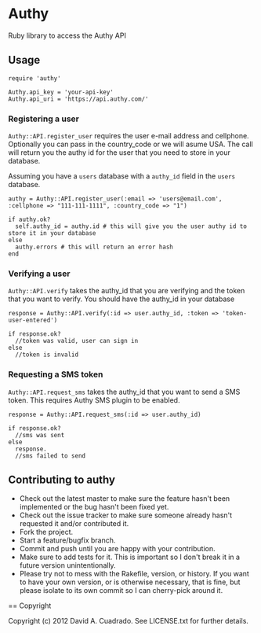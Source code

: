 # Authy

Ruby library to access the Authy API

## Usage

    require 'authy'

    Authy.api_key = 'your-api-key'
    Authy.api_uri = 'https://api.authy.com/'


### Registering a user

`Authy::API.register_user` requires the user e-mail address and cellphone. Optionally you can pass in the country_code or we will asume
USA. The call will return you the authy id for the user that you need to store in your database.

Assuming you have a `users` database with a `authy_id` field in the `users` database.

    authy = Authy::API.register_user(:email => 'users@email.com', :cellphone => "111-111-1111", :country_code => "1")

    if authy.ok?
      self.authy_id = authy.id # this will give you the user authy id to store it in your database
    else
      authy.errors # this will return an error hash
    end


### Verifying a user

`Authy::API.verify` takes the authy_id that you are verifying and the token that you want to verify. You should have the authy_id in your database

    response = Authy::API.verify(:id => user.authy_id, :token => 'token-user-entered')

    if response.ok?
      //token was valid, user can sign in
    else
      //token is invalid


### Requesting a SMS token

`Authy::API.request_sms` takes the authy_id that you want to send a SMS token. This requires Authy SMS plugin to be enabled.

    response = Authy::API.request_sms(:id => user.authy_id)

    if response.ok?
      //sms was sent
    else
      response.
      //sms failed to send



## Contributing to authy

* Check out the latest master to make sure the feature hasn't been implemented or the bug hasn't been fixed yet.
* Check out the issue tracker to make sure someone already hasn't requested it and/or contributed it.
* Fork the project.
* Start a feature/bugfix branch.
* Commit and push until you are happy with your contribution.
* Make sure to add tests for it. This is important so I don't break it in a future version unintentionally.
* Please try not to mess with the Rakefile, version, or history. If you want to have your own version, or is otherwise necessary, that is fine, but please isolate to its own commit so I can cherry-pick around it.

== Copyright

Copyright (c) 2012 David A. Cuadrado. See LICENSE.txt for
further details.

